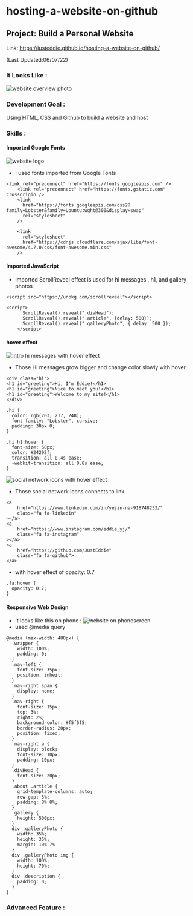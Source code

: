 # hosting-a-website-on-github
## Project: Build a Personal Website

Link: https://justeddie.github.io/hosting-a-website-on-github/

(Last Updated:06/07/22)

### It Looks Like :
![website overview photo](/image/website-overview.PNG)


### Development Goal :
Using HTML, CSS and Github to build a website and host

### Skills :

#### Imported Google Fonts
![website logo](/image/Logo-font.PNG)
* I used fonts imported from Google Fonts
```
<link rel="preconnect" href="https://fonts.googleapis.com" />
    <link rel="preconnect" href="https://fonts.gstatic.com" crossorigin />
    <link
      href="https://fonts.googleapis.com/css2?family=Lobster&family=Ubuntu:wght@300&display=swap"
      rel="stylesheet"
    />

    <link
      rel="stylesheet"
      href="https://cdnjs.cloudflare.com/ajax/libs/font-awesome/4.7.0/css/font-awesome.min.css"
    />
```

#### Imported JavaScript
* Imported ScrollReveal effect is used for hi messages , h1, and gallery photos
```
<script src="https://unpkg.com/scrollreveal"></script>
```
```
<script>
      ScrollReveal().reveal(".divHead");
      ScrollReveal().reveal(".article", {delay: 500});
      ScrollReveal().reveal(".galleryPhoto", { delay: 500 });
    </script>
```

#### hover effect
![intro hi messages with hover effect](/image/intro-hover.PNG)
* Those HI messages grow bigger and change color slowly with hover.
```
<div class="hi">
<h1 id="greeting">Hi, I'm Eddie!</h1>
<h1 id="greeting">Nice to meet you!</h1>
<h1 id="greeting">Welcome to my site!</h1>
</div>
```
```
.hi {
  color: rgb(203, 217, 248);
  font-family: "Lobster", cursive;
  padding: 30px 0;
}

.hi h1:hover {
  font-size: 60px;
  color: #24292f;
  transition: all 0.4s ease;
  -webkit-transition: all 0.8s ease;
}
```
![social network icons with hover effect](/image/contact-hover.PNG)
* Those social network icons connects to link
```
<a
    href="https://www.linkedin.com/in/yejin-na-918748233/"
    class="fa fa-linkedin"
></a>
<a
    href="https://www.instagram.com/eddie_yj/"
    class="fa fa-instagram"
></a>
<a 
    href="https://github.com/JustEddie" 
    class="fa fa-github">
</a>
```
* with hover effect of opacity: 0.7
```
.fa:hover {
  opacity: 0.7;
}
```
#### Responsive Web Design
* It looks like this on phone :
![website on phonescreen](/image/responsive-phone.PNG)
* used @media query
```
@media (max-width: 480px) {
  .wrapper {
    width: 100%;
    padding: 0;
  }
  .nav-left {
    font-size: 35px;
    position: inheit;
  }
  .nav-right span {
    display: none;
  }
  .nav-right {
    font-size: 15px;
    top: 3%;
    right: 2%;
    background-color: #f5f5f5;
    border-radius: 20px;
    position: fixed;
  }
  .nav-right a {
    display: block;
    font-size: 10px;
    padding: 10px;
  }
  .divHead {
    font-size: 20px;
  }
  .about .article {
    grid-template-columns: auto;
    row-gap: 5%;
    padding: 8% 8%;
  }
  .gallery {
    height: 500px;
  }
  div .galleryPhoto {
    width: 35%;
    height: 35%;
    margin: 10% 7%
  }
  div .galleryPhoto img {
    width: 100%;
    height: 70%;
  }
  div .description {
    padding: 0;
  }
}
```

### Advanced Feature :
